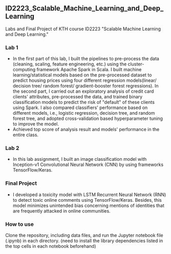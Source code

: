 ## ID2223_Scalable_Machine_Learning_and_Deep_Learning
Labs and Final Project of KTH course ID2223 "Scalable Machine Learning and Deep Learning."

### Lab 1
* In the first part of this lab, I built the pipelines to pre-process the data (cleaning, scaling, feature engineering, etc.) using the cluster-computing framework Apache Spark in Scala. I built machine learning/statistical models based on the pre-processed dataset to predict housing prices using four different regression models(linear/ decision tree/ random forest/ gradient-booster forest regressions). In the second part, I carried out an exploratory analysis of credit card clients' attributes, pre-processed the data,  and trained binary classification models to predict the risk of "default" of these clients using Spark. I also compared classifiers' performance based on different models, i.e., logistic regression, decision tree, and random forest tree, and adopted cross-validation based hyperparameter tuning to improve the model.
* Achieved top score of analysis result and models' performance in the entire class.
  
### Lab 2
* In this lab assignment, I built an image classification model with Inception-v1 Convolutional Neural Network (CNN) by using frameworks TensorFlow/Keras.  
  
### Final Project
* I developed a toxicity model with LSTM Recurrent Neural Network (RNN) to detect toxic online comments using TensorFlow/Keras. Besides, this model minimizes unintended bias concerning mentions of identities that are frequently attacked in online communities.

### How to use
Clone the repository, including data files, and run the Jupyter notebook file (.ipynb) in each directory. (need to install the library dependencies listed in the top cells in each notebook beforehand)
